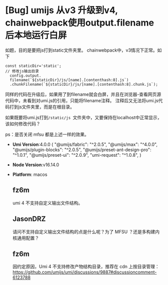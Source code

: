 # [Bug] umijs 从v3 升级到v4, chainwebpack使用output.filename 后本地运行白屏

如题，目的是要把js打到static文件夹里。
chainwebpack中，v3情况下正常。如下

```
const staticDir='static';
// 修改js输出目录
  config.output.
  filename(`${staticDir}/js/[name].[contenthash:8].js`)
  .chunkFilename(`${staticDir}/js/[name].[contenthash:8].chunk.js`);
```

同样的代码在升级后，如果用了到filename就会白屏，并且在浏览器-查看网页源代码中，未看到对umi.js的引用，只能将filename注释。
注释后又无法将umi.js代码打到js文件夹里，而是在根目录。

如果既要将umi.js打到`/static/js `文件夹中，又要保持在localhost中正常显示，该如何修改代码？

ps：是否关闭 mfsu 都是上述一样的效果。

- **Umi Version**:4.0.0
  (
  "@umijs/fabric": "^2.0.5",
  "@umijs/max": "^4.0.0",
  "@umijs/plugin-blocks": "^2.0.5",
  "@umijs/preset-ant-design-pro": "^1.0.1",
  "@umijs/preset-ui": "^2.0.9",
  "umi-request": "^1.0.8",
  )

- **Node Version**:v16.14.0
- **Platform**: macos

  ## fz6m

  umi 4 不支持自定义输出文件结构。

  ## JasonDRZ

  请问不支持自定义输出文件结构的点是什么呢？为了 MFSU ？还是多构建内核通用配置？

  ## fz6m

  因约定原因，Umi 4 不支持修改产物结构目录，推荐在 cdn 上按目录管理：https://github.com/umijs/umi/discussions/9887#discussioncomment-6123788
